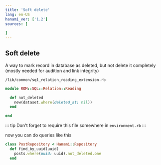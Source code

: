 ```yaml
---
title: 'Soft delete'
lang: en-US
hanami_ver: ['1.2']
sources: [
  
]
---
```


## Soft delete

A way to mark record in database as deleted, but not delete it completely (mostly needed for audition and link integrity)

`/lib/common/sql_relation_reading_extension.rb`
```ruby
module ROM::SQL::Relation::Reading

  def not_deleted
    new(dataset.where(deleted_at: nil))
  end

end
```

::: tip
Don't forget to require this file somewhere in `environment.rb`
:::

now you can do queries like this

```ruby
class PostRepository < Hanami::Repository
  def find_by_uuid(uuid)
    posts.where(uuid: uuid).not_deleted.one
  end
```
